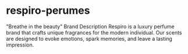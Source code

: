 # respiro-perumes
"Breathe in the beauty"  Brand Description Respiro is a luxury perfume brand that crafts unique fragrances for the modern individual. Our scents are designed to evoke emotions, spark memories, and leave a lasting impression.
